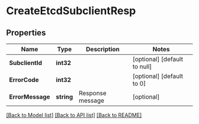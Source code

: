 # CreateEtcdSubclientResp

## Properties
Name | Type | Description | Notes
------------ | ------------- | ------------- | -------------
**SubclientId** | **int32** |  | [optional] [default to null]
**ErrorCode** | **int32** |  | [optional] [default to 0]
**ErrorMessage** | **string** | Response message | [optional] 

[[Back to Model list]](../README.md#documentation-for-models) [[Back to API list]](../README.md#documentation-for-api-endpoints) [[Back to README]](../README.md)

